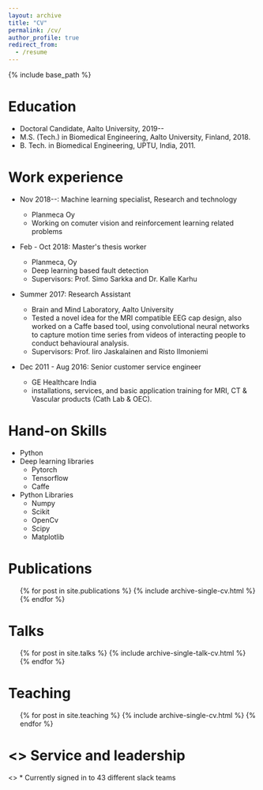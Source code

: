 ```yaml
---
layout: archive
title: "CV"
permalink: /cv/
author_profile: true
redirect_from:
  - /resume
---
```


{% include base_path %}

Education
======
* Doctoral Candidate, Aalto University, 2019--
* M.S. (Tech.) in Biomedical Engineering, Aalto University, Finland, 2018.
* B. Tech. in Biomedical Engineering, UPTU, India, 2011.

Work experience
======
* Nov 2018--: Machine learning specialist, Research and technology
  * Planmeca Oy
  * Working on comuter vision and reinforcement learning related problems
  
* Feb - Oct 2018: Master's thesis worker
  * Planmeca, Oy
  * Deep learning based fault detection
  * Supervisors: Prof. Simo Sarkka and Dr. Kalle Karhu

* Summer 2017: Research Assistant
  * Brain and Mind Laboratory, Aalto University
  * Tested a novel idea for the MRI compatible EEG cap design, also worked on a Caffe based tool, using convolutional neural networks to capture motion time series from videos of interacting people to conduct behavioural analysis.
  * Supervisors: Prof. Iiro Jaskalainen and Risto Ilmoniemi
  
* Dec 2011 - Aug 2016: Senior customer service engineer
  * GE Healthcare India
  * installations, services, and basic application training for MRI, CT & Vascular products (Cath Lab & OEC).
 
  
Hand-on Skills
======
* Python
* Deep learning libraries
  * Pytorch
  * Tensorflow
  * Caffe
* Python Libraries
  * Numpy
  * Scikit
  * OpenCv
  * Scipy
  * Matplotlib

Publications
======
  <ul>{% for post in site.publications %}
    {% include archive-single-cv.html %}
  {% endfor %}</ul>
  
Talks
======
  <ul>{% for post in site.talks %}
    {% include archive-single-talk-cv.html %}
  {% endfor %}</ul>
  
Teaching
======
  <ul>{% for post in site.teaching %}
    {% include archive-single-cv.html %}
  {% endfor %}</ul>
  
<> Service and leadership
======
<> * Currently signed in to 43 different slack teams
